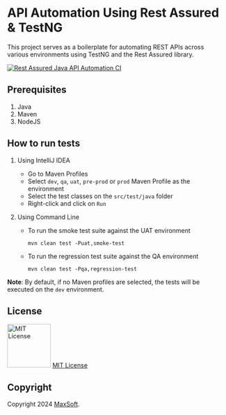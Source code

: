 # API Automation Using Rest Assured & TestNG

This project serves as a boilerplate for automating REST APIs across various environments using TestNG and the Rest Assured library.

[![Rest Assured Java API Automation CI](https://github.com/osandadeshan/rest-assured-java-api-automation-demo/actions/workflows/rest-assured-java-ci.yml/badge.svg?branch=master)](https://github.com/osandadeshan/rest-assured-java-api-automation-demo/actions/workflows/rest-assured-java-ci.yml)

## Prerequisites
1. Java
2. Maven
3. NodeJS

## How to run tests
1. Using IntelliJ IDEA
    * Go to Maven Profiles
    * Select `dev`, `qa`, `uat`, `pre-prod` or `prod` Maven Profile as the environment
    * Select the test classes on the `src/test/java` folder
    * Right-click and click on `Run`


2. Using Command Line
    * To run the smoke test suite against the UAT environment

      `mvn clean test -Puat,smoke-test`

    * To run the regression test suite against the QA environment

      `mvn clean test -Pqa,regression-test`

**Note**: By default, if no Maven profiles are selected, the tests will be executed on the `dev` environment.

## License
<img src="https://upload.wikimedia.org/wikipedia/commons/thumb/0/0b/License_icon-mit-2.svg/2000px-License_icon-mit-2.svg.png" alt="MIT License" width="100" height="100"/> [MIT License](https://opensource.org/licenses/MIT)

## Copyright
Copyright 2024 [MaxSoft](https://maxsoftlk.github.io/).
